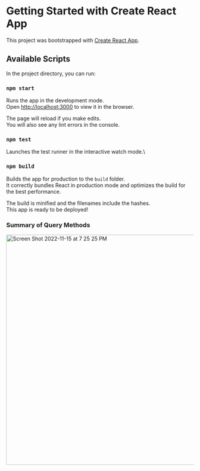 # Getting Started with Create React App

This project was bootstrapped with [Create React App](https://create-react-app.dev/).

## Available Scripts

In the project directory, you can run:

### `npm start`

Runs the app in the development mode.\
Open [http://localhost:3000](http://localhost:3000) to view it in the browser.

The page will reload if you make edits.\
You will also see any lint errors in the console.

### `npm test`

Launches the test runner in the interactive watch mode.\

### `npm build`

Builds the app for production to the `build` folder.\
It correctly bundles React in production mode and optimizes the build for the best performance.

The build is minified and the filenames include the hashes.\
This app is ready to be deployed!


### Summary of Query Methods

<img width="616" alt="Screen Shot 2022-11-15 at 7 25 25 PM" src="https://user-images.githubusercontent.com/7660220/202076479-a3048101-dc7a-4f6c-9cf2-9f953ef013cc.png">

